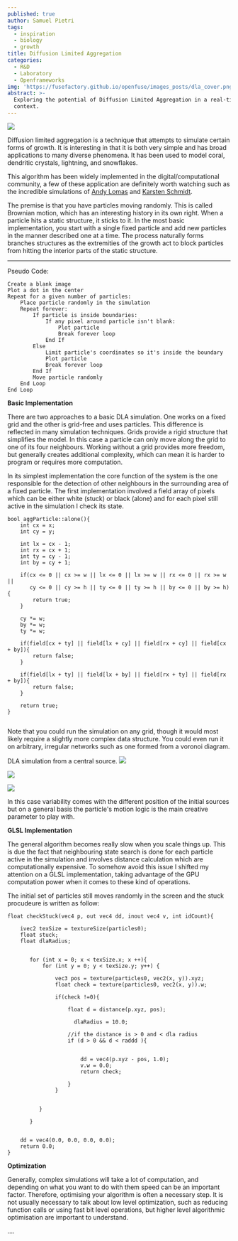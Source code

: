 ```yaml
---
published: true
author: Samuel Pietri
tags:
  - inspiration
  - biology
  - growth
title: Diffusion Limited Aggregation
categories:
  - R&D
  - Laboratory
  - Openframeworks
img: 'https://fusefactory.github.io/openfuse/images_posts/dla_cover.png'
abstract: >-
  Exploring the potential of Diffusion Limited Aggregation in a real-time
  context.
---
```


![]({{site.baseurl}}/images_posts/dla_cover.png)


Diffusion limited aggregation is a technique that attempts to simulate certain forms of growth. It is interesting in that it is both very simple and has broad applications to many diverse phenomena. It has been used to model coral, dendritic crystals, lightning, and snowflakes.

This algorithm has been widely implemented in the digital/computational community, a few of these application are definitely worth watching such as the incredible simulations of [Andy Lomas](https://vimeo.com/83297099) and [Karsten Schmidt](http://toxiclibs.org/2010/02/new-package-simutils/).

The premise is that you have particles moving randomly. This is called Brownian motion, which has an interesting history in its own right. When a particle hits a static structure, it sticks to it. In the most basic implementation, you start with a single fixed particle and add new particles in the manner described one at a time. The process naturally forms branches structures as the extremities of the growth act to block particles from hitting the interior parts of the static structure.

----

Pseudo Code:


```
Create a blank image
Plot a dot in the center
Repeat for a given number of particles:
	Place particle randomly in the simulation
	Repeat forever:
		If particle is inside boundaries:
			If any pixel around particle isn't blank:
				Plot particle
				Break forever loop
			End If
		Else
			Limit particle's coordinates so it's inside the boundary
			Plot particle
			Break forever loop
		End If
		Move particle randomly
	End Loop
End Loop

```


**Basic Implementation**


There are two approaches to a basic DLA simulation. One works on a fixed grid and the other is grid-free and uses particles. This difference is reflected in many simulation techniques. Grids provide a rigid structure that simplifies the model. In this case a particle can only move along the grid to one of its four neighbours. Working without a grid provides more freedom, but generally creates additional complexity, which can mean it is harder to program or requires more computation.

In its simplest implementation the core function of the system is the one responsible for the detection of other neighbours in the surrounding area of a fixed particle. The first implementation involved a field array of pixels which can be either white (stuck) or black (alone) and for each pixel still active in the simulation I check its state.

```
bool aggParticle::alone(){
    int cx = x;
    int cy = y;
    
    int lx = cx - 1;
    int rx = cx + 1;
    int ty = cy - 1;
    int by = cy + 1;
    
    if(cx <= 0 || cx >= w || lx <= 0 || lx >= w || rx <= 0 || rx >= w ||
       cy <= 0 || cy >= h || ty <= 0 || ty >= h || by <= 0 || by >= h){
        return true;
    }
    
    cy *= w;
    by *= w;
    ty *= w;
    
    if(field[cx + ty] || field[lx + cy] || field[rx + cy] || field[cx + by]){
        return false;
    }
    
    if(field[lx + ty] || field[lx + by] || field[rx + ty] || field[rx + by]){
        return false;
    }
    
    return true;
}


  ```
Note that you could run the simulation on any grid, though it would most likely require a slightly more complex data structure. You could even run it on arbitrary, irregular networks such as one formed from a voronoi diagram.

DLA simulation from a central source.
![]({{site.baseurl}}/images_posts/dla_center.gif)

![]({{site.baseurl}}/images_posts/dla_side.gif)

![]({{site.baseurl}}/images_posts/dla_circle.gif)

In this case variability comes with the different position of the initial sources but on a general basis the particle's motion logic is the main creative parameter to play with.

**GLSL Implementation**

The general algorithm becomes really slow when you scale things up. This is due the fact that neighbouring state search is done for each particle active in the simulation and involves distance calculation which are computationally expensive. 
To somehow avoid this issue I shifted my attention on a GLSL implementation, taking advantage of the GPU computation power when it comes to these kind of operations.

The initial set of particles still moves randomly in the screen and the stuck procudeure is written as follow:

```
float checkStuck(vec4 p, out vec4 dd, inout vec4 v, int idCount){
    
    ivec2 texSize = textureSize(particles0);
    float stuck;
    float dlaRadius;

   
       for (int x = 0; x < texSize.x; x ++){
           for (int y = 0; y < texSize.y; y++) {

               vec3 pos = texture(particles0, vec2(x, y)).xyz;
               float check = texture(particles0, vec2(x, y)).w;

               if(check !=0){

                   float d = distance(p.xyz, pos);
                
                     dlaRadius = 10.0;

                   //if the distance is > 0 and < dla radius
                   if (d > 0 && d < raddd ){

                 
                       dd = vec4(p.xyz - pos, 1.0);
                       v.w = 0.0;
                       return check;

                   }
               }


          }

       }
    

    dd = vec4(0.0, 0.0, 0.0, 0.0);
    return 0.0;
}

```


**Optimization**

Generally, complex simulations will take a lot of computation, and depending on what you want to do with them speed can be an important factor. Therefore, optimising your algorithm is often a necessary step. It is not usually necessary to talk about low level optimization, such as reducing function calls or using fast bit level operations, but higher level algorithmic optimisation are important to understand.

....
